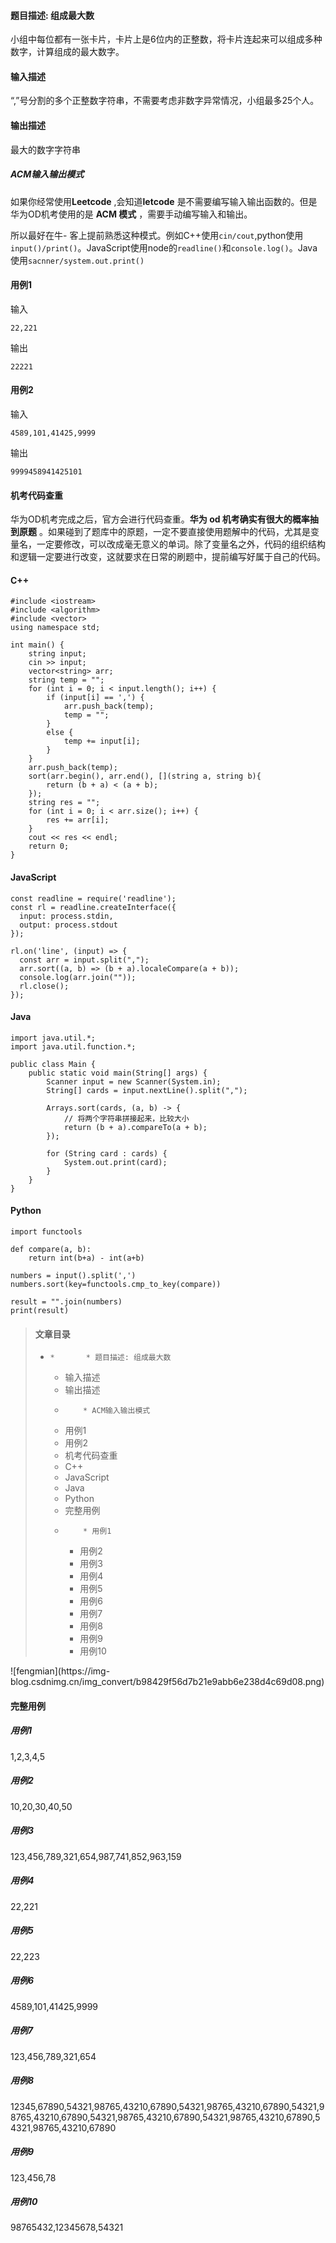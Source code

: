 #### 题目描述: 组成最大数

小组中每位都有一张卡片，卡片上是6位内的正整数，将卡片连起来可以组成多种数字，计算组成的最大数字。

#### 输入描述

“,”号分割的多个正整数字符串，不需要考虑非数字异常情况，小组最多25个人。

#### 输出描述

最大的数字字符串

##### ACM输入输出模式

如果你经常使用**Leetcode** ,会知道**letcode** 是不需要编写输入输出函数的。但是华为OD机考使用的是 **ACM 模式**
，需要手动编写输入和输出。

所以最好在牛-
客上提前熟悉这种模式。例如C++使用`cin/cout`,python使用`input()/print()`。JavaScript使用node的`readline()`和`console.log()`。Java
使用`sacnner/system.out.print()`

#### 用例1

输入

    
    
    22,221
    

输出

    
    
    22221
    

#### 用例2

输入

    
    
    4589,101,41425,9999
    

输出

    
    
    9999458941425101
    

#### 机考代码查重

华为OD机考完成之后，官方会进行代码查重。**华为 od 机考确实有很大的概率抽到原题**
。如果碰到了题库中的原题，一定不要直接使用题解中的代码，尤其是变量名，一定要修改，可以改成毫无意义的单词。除了变量名之外，代码的组织结构和逻辑一定要进行改变，这就要求在日常的刷题中，提前编写好属于自己的代码。

#### C++

    
    
    #include <iostream>
    #include <algorithm>
    #include <vector>
    using namespace std;
    
    int main() {
        string input;
        cin >> input;
        vector<string> arr;
        string temp = "";
        for (int i = 0; i < input.length(); i++) {
            if (input[i] == ',') {
                arr.push_back(temp);
                temp = "";
            }
            else {
                temp += input[i];
            }
        }
        arr.push_back(temp);
        sort(arr.begin(), arr.end(), [](string a, string b){
            return (b + a) < (a + b);
        });
        string res = "";
        for (int i = 0; i < arr.size(); i++) {
            res += arr[i];
        }
        cout << res << endl;
        return 0;
    }
    
    

#### JavaScript

    
    
    const readline = require('readline');
    const rl = readline.createInterface({
      input: process.stdin,
      output: process.stdout
    });
    
    rl.on('line', (input) => {
      const arr = input.split(",");
      arr.sort((a, b) => (b + a).localeCompare(a + b));
      console.log(arr.join(""));
      rl.close();
    });
    

#### Java

    
    
    import java.util.*;
    import java.util.function.*;
    
    public class Main {
        public static void main(String[] args) {
            Scanner input = new Scanner(System.in);
            String[] cards = input.nextLine().split(",");
            
            Arrays.sort(cards, (a, b) -> {
                // 将两个字符串拼接起来，比较大小
                return (b + a).compareTo(a + b);
            });
            
            for (String card : cards) {
                System.out.print(card);
            }
        }
    }
    
    

#### Python

    
    
    import functools
    
    def compare(a, b):
        return int(b+a) - int(a+b)
    
    numbers = input().split(',')
    numbers.sort(key=functools.cmp_to_key(compare))
    
    result = "".join(numbers)
    print(result)
    

> #### 文章目录
>
>   *     *       * 题目描述: 组成最大数
>       * 输入描述
>       * 输出描述
>       *         * ACM输入输出模式
>       * 用例1
>       * 用例2
>       * 机考代码查重
>       * C++
>       * JavaScript
>       * Java
>       * Python
>       * 完整用例
>       *         * 用例1
>         * 用例2
>         * 用例3
>         * 用例4
>         * 用例5
>         * 用例6
>         * 用例7
>         * 用例8
>         * 用例9
>         * 用例10
>

![fengmian](https://img-
blog.csdnimg.cn/img_convert/b98429f56d7b21e9abb6e238d4c69d08.png)

#### 完整用例

##### 用例1

1,2,3,4,5

##### 用例2

10,20,30,40,50

##### 用例3

123,456,789,321,654,987,741,852,963,159

##### 用例4

22,221

##### 用例5

22,223

##### 用例6

4589,101,41425,9999

##### 用例7

123,456,789,321,654

##### 用例8

12345,67890,54321,98765,43210,67890,54321,98765,43210,67890,54321,98765,43210,67890,54321,98765,43210,67890,54321,98765,43210,67890,54321,98765,43210,67890

##### 用例9

123,456,78

##### 用例10

98765432,12345678,54321

